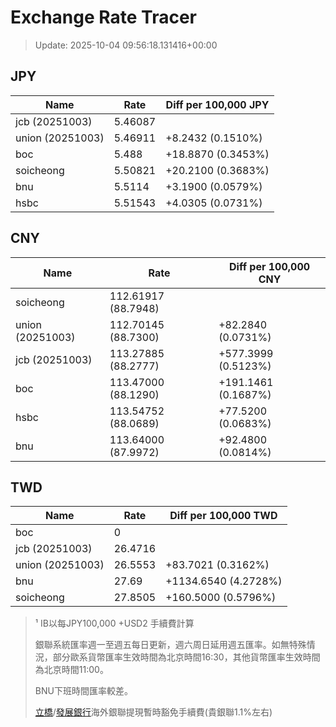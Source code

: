 # Exchange Rate Tracer

> Update: 2025-10-04 09:56:18.131416+00:00

## JPY

| Name             |    Rate | Diff per 100,000 JPY   |
|------------------|---------|------------------------|
| jcb (20251003)   | 5.46087 |                        |
| union (20251003) | 5.46911 | +8.2432 (0.1510%)      |
| boc              | 5.488   | +18.8870 (0.3453%)     |
| soicheong        | 5.50821 | +20.2100 (0.3683%)     |
| bnu              | 5.5114  | +3.1900 (0.0579%)      |
| hsbc             | 5.51543 | +4.0305 (0.0731%)      |

## CNY

| Name             | Rate                | Diff per 100,000 CNY   |
|------------------|---------------------|------------------------|
| soicheong        | 112.61917	(88.7948) |                        |
| union (20251003) | 112.70145	(88.7300) | +82.2840 (0.0731%)     |
| jcb (20251003)   | 113.27885	(88.2777) | +577.3999 (0.5123%)    |
| boc              | 113.47000	(88.1290) | +191.1461 (0.1687%)    |
| hsbc             | 113.54752	(88.0689) | +77.5200 (0.0683%)     |
| bnu              | 113.64000	(87.9972) | +92.4800 (0.0814%)     |

## TWD

| Name             |    Rate | Diff per 100,000 TWD   |
|------------------|---------|------------------------|
| boc              |  0      |                        |
| jcb (20251003)   | 26.4716 |                        |
| union (20251003) | 26.5553 | +83.7021 (0.3162%)     |
| bnu              | 27.69   | +1134.6540 (4.2728%)   |
| soicheong        | 27.8505 | +160.5000 (0.5796%)    |


> ¹ IB以每JPY100,000 +USD2 手續費計算
>
> 銀聯系統匯率週一至週五每日更新，週六周日延用週五匯率。如無特殊情況，部分歐系貨幣匯率生效時間為北京時間16:30，其他貨幣匯率生效時間為北京時間11:00。
>
> BNU下班時間匯率較差。
>
> [立橋](https://www.wlbank.com.mo/uploads/ueditor/file/20181211/1544536513900230.pdf)/[發展銀行](https://www.mdb.com.mo/Service_Charges_20230728.pdf)海外銀聯提現暫時豁免手續費(貴銀聯1.1%左右)

